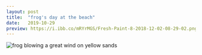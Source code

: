 ```yaml
---
layout: post
title:  "frog's day at the beach"
date:   2019-10-29 
preview: https://i.ibb.co/mRYrMGS/Fresh-Paint-8-2018-12-02-08-29-02.png
---
```


![frog blowing a great wind on yellow sands](https://i.ibb.co/zmLW0rN/Fresh-Paint-8-2018-12-02-08-29-02.png)